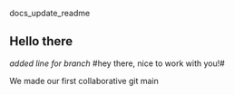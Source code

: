 docs_update_readme
## Hello there
_added line for branch_
#hey there, nice to work with you!#

We made our first collaborative git 
main
